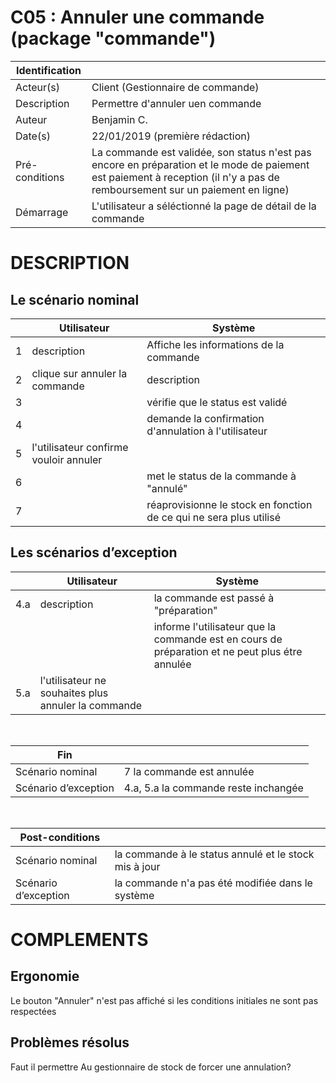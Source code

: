 # C05 : Annuler une commande (package "commande")

|Identification | |
|-|-|
|Acteur(s) | Client (Gestionnaire de commande) |
|Description | Permettre d'annuler uen commande |
|Auteur | Benjamin C. |
|Date(s) | 22/01/2019 (première rédaction) |
|Pré-conditions | La commande est validée, son status n'est pas encore en préparation et le mode de paiement est paiement à reception (il n'y a pas de remboursement sur un paiement en ligne)|
|Démarrage | L'utilisateur a séléctionné la page de détail de la commande |

# DESCRIPTION

## Le scénario nominal
||Utilisateur|Système|
|-|-|-|
|1| description | Affiche les informations de la commande |
|2| clique sur annuler la commande | description |
|3|  | vérifie que le status est validé |
|4|  | demande la confirmation d'annulation à l'utilisateur |
|5| l'utilisateur confirme vouloir annuler | |
|6|  | met le status de la commande à "annulé" |
|7|  | réaprovisionne le stock en fonction de ce qui ne sera plus utilisé |

## Les scénarios d’exception

||Utilisateur|Système|
|-|-|-|
|4.a| description | la commande est passé à "préparation" |
|   |  | informe l'utilisateur que la commande est en cours de préparation et ne peut plus étre annulée |
|5.a| l'utilisateur ne souhaites plus annuler la commande |  |

<br/>

|Fin||
|-|-|
|Scénario nominal | 7 la commande est annulée |
|Scénario d’exception | 4.a, 5.a la commande reste inchangée |

<br/>

|Post-conditions||
|-|-
|Scénario nominal | la commande à le status annulé et le stock mis à jour |
|Scénario d’exception | la commande n'a pas été modifiée dans le système |

# COMPLEMENTS

## Ergonomie 

Le bouton "Annuler" n'est pas affiché si les conditions initiales ne sont pas respectées

## Problèmes résolus 

Faut il permettre Au gestionnaire de stock de forcer une annulation?